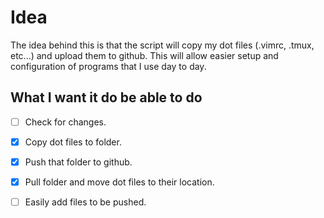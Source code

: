 # Idea
The idea behind this is that the script will copy my dot files
(.vimrc, .tmux, etc...) and upload them to github. This will allow easier setup and configuration of programs that I use day to day. 


## What I want it do be able to do
- [ ] Check for changes.	
- [x] Copy dot files to folder.
- [x] Push that folder to github.
- [x] Pull folder and move dot files to their location. 
- [ ] Easily add files to be pushed. 

